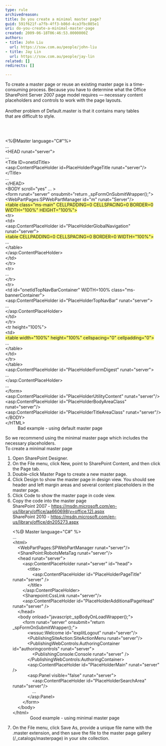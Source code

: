 ```yaml
---
type: rule
archivedreason: 
title: Do you create a minimal master page?
guid: 591f621f-a7fb-4ff3-b86d-4ca3fbc085e1
uri: do-you-create-a-minimal-master-page
created: 2009-06-18T06:46:53.0000000Z
authors:
- title: John Liu
  url: https://ssw.com.au/people/john-liu
- title: Jay Lin
  url: https://ssw.com.au/people/jay-lin
related: []
redirects: []

---
```



To create a master page or reuse an existing master page&#160;is a time-consuming process.&#160;Because you have to determine what the Office SharePoint Server 2007 page model requires — necessary content placeholders and controls to work with the page layouts.<br>
<br>
Another problem of&#160;Default.master is that it contains many tables that&#160;are&#160;difficult to style.

<br><excerpt class='endintro'></excerpt><br>

  <dl class="badCode"> <dt>&lt;%@Master language=&quot;C#&quot;%&gt;<br>...<br>&lt;HEAD runat=&quot;server&quot;&gt;<br>...<br>&lt;Title ID=onetidTitle&gt;<br>&lt;asp&#58;ContentPlaceHolder id=PlaceHolderPageTitle runat=&quot;server&quot;/&gt;<br>&lt;/Title&gt;<br>...<br>&lt;/HEAD&gt;<br>&lt;BODY scroll=&quot;yes” ... &gt;<br>&lt;form runat=&quot;server&quot; onsubmit=&quot;return _spFormOnSubmitWrapper();&quot;&gt;<br>&lt;WebPartPages&#58;SPWebPartManager id=&quot;m&quot; runat=&quot;Server&quot;/&gt;<br>
    <font style="background-color&#58;#ffff80;">&lt;table class=&quot;ms-main&quot; CELLPADDING=0 CELLSPACING=0 BORDER=0 WIDTH=&quot;100%&quot; HEIGHT=&quot;100%&quot;&gt;</font><br>&lt;tr&gt;<br>&lt;td&gt;<br>&lt;asp&#58;ContentPlaceHolder id=&quot;PlaceHolderGlobalNavigation&quot; runat=&quot;server&quot;&gt;<br>
    <font style="background-color&#58;#ffff80;">&lt;table CELLPADDING=0 CELLSPACING=0 BORDER=0 WIDTH=&quot;100%&quot;&gt;</font><br>...<br>&lt;/table&gt;<br>&lt;/asp&#58;ContentPlaceHolder&gt;<br>&lt;/td&gt;<br>&lt;/tr&gt;<br>&lt;tr&gt;<br>...<br>&lt;/tr&gt;<br>&lt;tr&gt;<br>&lt;td id=&quot;onetIdTopNavBarContainer&quot; WIDTH=100% class=&quot;ms-bannerContainer&quot;&gt;<br>&lt;asp&#58;ContentPlaceHolder id=&quot;PlaceHolderTopNavBar&quot; runat=&quot;server&quot;&gt;<br>...<br>&lt;/asp&#58;ContentPlaceHolder&gt;<br>&lt;/td&gt;<br>&lt;/tr&gt;<br>&lt;tr height=&quot;100%&quot;&gt;<br>&lt;td&gt;<br>
    <font style="background-color&#58;#ffff80;">&lt;table width=&quot;100%&quot; height=&quot;100%&quot; cellspacing=&quot;0&quot; cellpadding=&quot;0&quot;&gt;</font><br>...<br>&lt;/table&gt;<br>&lt;/td&gt;<br>&lt;/tr&gt;<br>&lt;/table&gt;<br>&lt;asp&#58;ContentPlaceHolder id=&quot;PlaceHolderFormDigest&quot; runat=&quot;server&quot;&gt;<br>...<br>&lt;/asp&#58;ContentPlaceHolder&gt;<br>...<br>&lt;/form&gt;<br>&lt;asp&#58;ContentPlaceHolder id=&quot;PlaceHolderUtilityContent&quot; runat=&quot;server&quot;/&gt;<br>&lt;asp&#58;ContentPlaceHolder id=&quot;PlaceHolderBodyAreaClass&quot; runat=&quot;server&quot;/&gt;<br>&lt;asp&#58;ContentPlaceHolder id=&quot;PlaceHolderTitleAreaClass&quot; runat=&quot;server&quot;/&gt;<br>&lt;/BODY&gt;<br>&lt;/HTML&gt;</dt> <dd>Bad example - using default master page </dd> </dl>
<p>So we recommend using the minimal master page which includes the necessary placeholders.<br>To create a minimal master page</p>
<ol>
    <li>Open SharePoint Designer.</li>
    <li>On the File menu, click New, point to SharePoint Content, and then click the Page tab.</li>
    <li>Double-click Master Page to create a new master page.</li>
    <li>Click Design to show the master page in design view. You should see header and left margin areas and several content placeholders in the master page.</li>
    <li>Click Code to show the master page in code view.</li>
    <li>Copy the code into the master page​<br>SharePoint 2007 -&#160;<a href="https&#58;//msdn.microsoft.com/en-us/library/office/aa660698%28v=office.12%29.aspx" target="_blank">https&#58;//msdn.microsoft.com/en-us/library/office/aa660698(v=office.12).aspx</a> <br>SharePoint 2010 -&#160;<a href="https&#58;//msdn.microsoft.com/en-us/library/office/dn205273.aspx%E2%80%8B%E2%80%8B" target="_blank">https&#58;//msdn.microsoft.com/en-us/library/office/dn205273.aspx​​</a><br><dl class="goodCode"> <dt>&lt;%@ Master language=&quot;C#&quot; %&gt;<br>...<br>&lt;html&gt;<br>&#160;&#160;&#160; &lt;WebPartPages&#58;SPWebPartManager runat=&quot;server&quot;/&gt;<br>&#160;&#160;&#160; &lt;SharePoint&#58;RobotsMetaTag runat=&quot;server&quot;/&gt;<br>&#160;&#160;&#160; &lt;head runat=&quot;server&quot;&gt;<br>&#160;&#160;&#160;&#160;&#160;&#160;&#160; &lt;asp&#58;ContentPlaceHolder runat=&quot;server&quot; id=&quot;head&quot;&gt;<br>&#160;&#160;&#160;&#160;&#160;&#160;&#160;&#160;&#160;&#160;&#160; &lt;title&gt;<br>&#160;&#160;&#160;&#160;&#160;&#160;&#160;&#160;&#160;&#160;&#160;&#160;&#160;&#160;&#160; &lt;asp&#58;ContentPlaceHolder id=&quot;PlaceHolderPageTitle&quot; runat=&quot;server&quot; /&gt;<br>&#160;&#160;&#160;&#160;&#160;&#160;&#160;&#160;&#160;&#160;&#160; &lt;/title&gt;<br>&#160;&#160;&#160;&#160;&#160;&#160;&#160; &lt;/asp&#58;ContentPlaceHolder&gt;<br>&#160;&#160;&#160;&#160;&#160;&#160;&#160; &lt;Sharepoint&#58;CssLink runat=&quot;server&quot;/&gt;<br>&#160;&#160;&#160;&#160;&#160;&#160;&#160; &lt;asp&#58;ContentPlaceHolder id=&quot;PlaceHolderAdditionalPageHead&quot; runat=&quot;server&quot; /&gt;<br>&#160;&#160;&#160; &lt;/head&gt;<br>&#160;&#160;&#160; &lt;body onload=&quot;javascript&#58;_spBodyOnLoadWrapper();&quot;&gt;<br>&#160;&#160;&#160;&#160;&#160;&#160;&#160; &lt;form runat=&quot;server&quot; onsubmit=&quot;return _spFormOnSubmitWrapper();&quot;&gt;<br>&#160;&#160;&#160;&#160;&#160;&#160;&#160;&#160;&#160;&#160;&#160; &lt;wssuc&#58;Welcome id=&quot;explitLogout&quot; runat=&quot;server&quot;/&gt;<br>&#160;&#160;&#160;&#160;&#160;&#160;&#160;&#160;&#160;&#160;&#160; &lt;PublishingSiteAction&#58;SiteActionMenu runat=&quot;server&quot;/&gt; <br>&#160;&#160;&#160;&#160;&#160;&#160;&#160;&#160;&#160;&#160;&#160; &lt;PublishingWebControls&#58;AuthoringContainer id=&quot;authoringcontrols&quot; runat=&quot;server&quot;&gt;<br>&#160;&#160;&#160;&#160;&#160;&#160;&#160;&#160;&#160;&#160;&#160;&#160;&#160;&#160;&#160; &lt;PublishingConsole&#58;Console runat=&quot;server&quot; /&gt;<br>&#160;&#160;&#160;&#160;&#160;&#160;&#160;&#160;&#160;&#160;&#160; &lt;/PublishingWebControls&#58;AuthoringContainer&gt;<br>&#160;&#160;&#160;&#160;&#160;&#160;&#160;&#160;&#160;&#160;&#160; &lt;asp&#58;ContentPlaceHolder id=&quot;PlaceHolderMain&quot; runat=&quot;server&quot; /&gt;<br>&#160;&#160;&#160;&#160;&#160;&#160;&#160;&#160;&#160;&#160;&#160; &lt;asp&#58;Panel visible=&quot;false&quot; runat=&quot;server&quot;&gt;<br>&#160;&#160;&#160; &#160;&#160;&#160;&#160;&#160;&#160;&#160;&#160;&#160;&#160;&#160; &lt;asp&#58;ContentPlaceHolder id=&quot;PlaceHolderSearchArea&quot; runat=&quot;server&quot;/&gt;<br>&#160;&#160;&#160;&#160;&#160;&#160;&#160; &#160;&#160;&#160;&#160;&#160;&#160;&#160; ...<br>&#160;&#160;&#160;&#160;&#160;&#160;&#160;&#160;&#160;&#160;&#160;&#160;&lt;/asp&#58;Panel&gt;<br>&#160;&#160;&#160;&#160;&#160;&#160;&#160; &lt;/form&gt;<br>&#160;&#160;&#160; &lt;/body&gt;<br>&lt;/html&gt;</dt> <dd>&#160;&#160;&#160; Good example - using minimal master page </dd> </dl>
    </li>
    <li>On the File menu, click Save As, provide a unique file name with the .master extension, and then save the file to the master page gallery (/_catalogs/masterpage) in your site collection.</li>
</ol>



